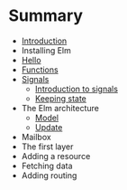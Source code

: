 # Summary

* [Introduction](README.md)
* Installing Elm
* [Hello](hello.md)
* [Functions](chapter1.md)
* [Signals](signals.md)
   * [Introduction to signals](signals/introduction.md)
   * [Keeping state](signals/keeping_state.md)
* The Elm architecture
   * [Model](elm_arch/model.md)
   * [Update](elm_arch/update.md)
* Mailbox
* The first layer
* Adding a resource
* Fetching data
* Adding routing

